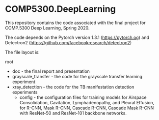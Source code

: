 # COMP5300.DeepLearning

This repository contains the code associated with the final project for COMP.5300 Deep Learning,
Spring 2020.

The code depends on the Pytorch version 1.3.1 (https://pytorch.og) and Detectron2 (https://github.com/facebookresearch/detectron2)

The file layout is:

root
    
* doc - the final report and presentation
* grayscale_transfer - the code for the grayscale transfer learning experiment
* xray_detection -  the code for the TB manifestation detection experiments
    * config - the configuration files for training models for Airspace Consolidation, 
    Cavitation, Lymphadenopathy, and Pleural Effusion, for R-CNN, Mask R-CNN, Cascade R-CNN, 
    Cascade Mask R-CNN with ResNet-50 and ResNet-101 backbone networks.
     
    